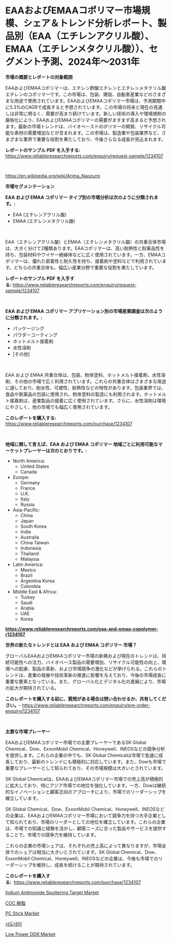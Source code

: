 <p><h1>EAAおよびEMAAコポリマー市場規模、シェア＆トレンド分析レポート、製品別（EAA（エチレンアクリル酸）、EMAA（エチレンメタクリル酸））、セグメント予測、2024年〜2031年</h1></p><p><strong>市場の概要とレポートの対象範囲</strong></p>
<p><p>EAAおよびEMAAコポリマーは、エチレン酢酸エチレンとエチレンメタクリル酸エチレンのコポリマーです。この市場は、包装、建設、自動車産業などのさまざまな用途で使用されています。EAAおよびEMAAコポリマー市場は、予測期間中に5.3%のCAGRで成長すると予想されています。この市場の将来と現在の見通しは非常に明るく、需要が高まり続けています。新しい技術の導入や環境規制の厳格化により、EAAおよびEMAAコポリマーの需要がますます高まると予想されます。最新の市場トレンドは、バイオベースドのポリマーの開発、リサイクル可能な素材の需要増加などが含まれます。この市場は、製造業や包装業界など、さまざまな業界で重要な役割を果たしており、今後さらなる成長が見込まれます。</p></p>
<p><strong>レポートのサンプル PDF を入手する:</strong> <a href="https://www.reliableresearchreports.com/enquiry/request-sample/1234107">https://www.reliableresearchreports.com/enquiry/request-sample/1234107</a></p>
<p>&nbsp;</p>
<p><a href="https://en.wikipedia.org/wiki/Arima_Naozumi">https://en.wikipedia.org/wiki/Arima_Naozumi</a></p>
<p><strong>市場セグメンテーション</strong></p>
<p><strong>EAA および EMAA コポリマー タイプ別の市場分析は次のように分類されます。:</strong></p>
<p><ul><li>EAA (エチレンアクリル酸)</li><li>EMAA (エチレンメタクリル酸)</li></ul></p>
<p>&nbsp;</p>
<p><p>EAA（エチレンアクリル酸）とEMAA（エチレンメタクリル酸）の共重合体市場は、大きく分けて2種類あります。EAAコポリマーは、高い耐熱性と耐薬品性を持ち、包装材料やワイヤー絶縁体などに広く使用されています。一方、EMAAコポリマーは、優れた密着性と耐久性を持ち、接着剤や塗料などで利用されています。どちらの共重合体も、幅広い産業分野で重要な役割を果たしています。</p></p>
<p><strong>レポートのサンプル PDF を入手する:</strong>&nbsp;<a href="https://www.reliableresearchreports.com/enquiry/request-sample/1234107">https://www.reliableresearchreports.com/enquiry/request-sample/1234107</a></p>
<p>&nbsp;</p>
<p><strong> EAA および EMAA コポリマー アプリケーション別の市場産業調査は次のように分類されます。:</strong></p>
<p><ul><li>パッケージング</li><li>パウダーコーティング</li><li>ホットメルト接着剤</li><li>水性溶剤</li><li>[その他]</li></ul></p>
<p>&nbsp;</p>
<p><p>EAA および EMAA 共重合体は、包装、粉体塗料、ホットメルト接着剤、水性溶剤、その他の市場で広く利用されています。これらの共重合体はさまざまな用途に適しており、耐水性、可塑性、耐熱性などの特性があります。包装業界では、食品や医薬品の包装に使用され、粉体塗料の製造にも利用されます。ホットメルト接着剤は、産業製品の接着に広く使用されています。さらに、水性溶剤は環境にやさしく、他の市場でも幅広く使用されています。</p></p>
<p><strong>このレポートを購入する:</strong>&nbsp; <a href="https://www.reliableresearchreports.com/purchase/1234107">https://www.reliableresearchreports.com/purchase/1234107</a></p>
<p>&nbsp;</p>
<p><strong>地域に関して言えば、EAA および EMAA コポリマー 地域ごとに利用可能なマーケットプレーヤーは次のとおりです。:</strong></p>
<p><ul>
    <li>
        North America:
        <ul>
            <li>United States</li>
            <li>Canada</li>
        </ul>
    </li>
    <li>
        Europe:
        <ul>
            <li>Germany</li>
            <li>France</li>
            <li>U.K.</li>
            <li>Italy</li>
            <li>Russia</li>
        </ul>
    </li>
    <li>
        Asia-Pacific:
        <ul>
            <li>China</li>
            <li>Japan</li>
            <li>South Korea</li>
            <li>India</li>
            <li>Australia</li>
            <li>China Taiwan</li>
            <li>Indonesia</li>
            <li>Thailand</li>
            <li>Malaysia</li>
        </ul>
    </li>
    <li>
        Latin America:
        <ul>
            <li>Mexico</li>
            <li>Brazil</li>
            <li>Argentina Korea</li>
            <li>Colombia</li>
        </ul>
    </li>
    <li>
        Middle East & Africa:
        <ul>
            <li>Turkey</li>
            <li>Saudi</li>
            <li>Arabia</li>
            <li>UAE</li>
            <li>Korea</li>
        </ul>
    </li>
    </ul></p>
<p><strong><a href="https://www.reliableresearchreports.com/eaa-and-emaa-copolymer-r1234107">https://www.reliableresearchreports.com/eaa-and-emaa-copolymer-r1234107</a></strong>&nbsp;</p>
<p><strong>世界の新たなトレンドとは EAA および EMAA コポリマー 市場？</strong></p>
<p><p>グローバルEAAおよびEMAAコポリマー市場の新興および現在のトレンドは、持続可能性への注力、バイオベース製品の需要増加、リサイクル可能性の向上、環境への配慮、製品の革新、および市場競争の激化などが挙げられる。これらのトレンドは、産業の発展や技術革新の推進に影響を与えており、今後の市場成長に重要な要素となっている。また、グローバル化とデジタル化の進展により、市場の拡大が期待されている。</p></p>
<p><strong>このレポートを購入する前に、質問がある場合は問い合わせるか、共有してください。</strong>- <a href="https://www.reliableresearchreports.com/enquiry/pre-order-enquiry/1234107">https://www.reliableresearchreports.com/enquiry/pre-order-enquiry/1234107</a></p>
<p>&nbsp;</p>
<p><strong>主要な市場プレーヤー</strong></p>
<p><p>EAAおよびEMAAコポリマー市場での主要プレーヤーであるSK Global Chemical、Dow、ExxonMobil Chemical、Honeywell、INEOSなどの競争分析を提供します。これらの企業の中でも、SK Global Chemicalは市場で急速に成長しており、最新のトレンドにも積極的に対応しています。また、Dowも市場で重要なプレーヤーとして知られており、その市場規模は大きいとされています。</p><p>SK Global Chemicalは、EAAおよびEMAAコポリマー市場での売上高が積極的に拡大しており、特にアジア市場での地位を強化しています。一方、Dowは継続的なイノベーションと顧客志向のアプローチにより、市場でのリーダーシップを確立しています。</p><p>SK Global Chemical、Dow、ExxonMobil Chemical、Honeywell、INEOSなどの企業は、EAAおよびEMAAコポリマー市場において競争力を持つ大手企業として知られており、市場のリーダーとしての地位を確立しています。これらの企業は、市場での知識と経験を活かし、顧客ニーズに合った製品やサービスを提供することで、市場での競争力を維持しています。</p><p>これらの企業の市場シェアは、それぞれの売上高によって異なりますが、市場全体でのシェアは相当に大きいとされています。SK Global Chemical、Dow、ExxonMobil Chemical、Honeywell、INEOSなどの企業は、今後も市場でのリーダーシップを維持し、成長を続けることが期待されています。</p></p>
<p><strong>このレポートを購入する:</strong>&nbsp;&nbsp;<a href="https://www.reliableresearchreports.com/purchase/1234107">https://www.reliableresearchreports.com/purchase/1234107</a></p>
<p><p><a href="https://github.com/WillieWoodard/Market-Research-Report-List-5/blob/main/indium-antimonide-sputtering-target-market.md">Indium Antimonide Sputtering Target Market</a></p><p><a href="https://medium.com/@demarcuskuhlman/coc%E3%83%AC%E3%82%B8%E3%83%B3%E5%B8%82%E5%A0%B4%E3%81%AE%E8%A6%8B%E9%80%9A%E3%81%97-%E5%B8%82%E5%A0%B4%E5%8B%95%E5%90%91-%E6%88%90%E9%95%B7-2024%E5%B9%B4%E3%81%8B%E3%82%892031%E5%B9%B4%E3%81%BE%E3%81%A7%E3%81%AE%E4%BA%88%E6%B8%AC-1522e9a466ee">COC 樹脂</a></p><p><a href="https://www.linkedin.com/pulse/pc-stick-market-growth-outlook-from-2024-2031-projecting-108-mqaie">PC Stick Market</a></p><p><a href="https://medium.com/@jerrodhilll68/%EC%83%A4%EB%A5%B4%EB%8F%84%EB%84%A4-%EB%A7%88%EC%BC%93-%EC%A0%90%EC%9C%A0%EC%9C%A8-%EB%B3%80%ED%99%94-%EB%B0%8F-%EC%8B%9C%EC%9E%A5-%EC%84%B1%EC%9E%A5-%EB%8F%99%ED%96%A5-2024-2031-cc167a56fa67">샤도네이</a></p><p><a href="https://www.linkedin.com/pulse/global-low-power-ddr-market-product-type-application-region-7tiue">Low Power DDR Market</a></p></p>